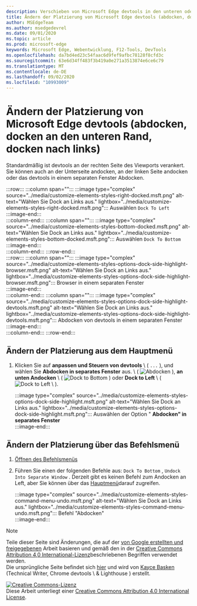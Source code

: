 ```yaml
---
description: Verschieben von Microsoft Edge devtools in den unteren oder linken Bereich des Viewports oder in ein separates Fenster
title: Ändern der Platzierung von Microsoft Edge devtools (abdocken, docken an den unteren Rand, docken nach links)
author: MSEdgeTeam
ms.author: msedgedevrel
ms.date: 09/01/2020
ms.topic: article
ms.prod: microsoft-edge
keywords: Microsoft Edge, Webentwicklung, F12-Tools, DevTools
ms.openlocfilehash: da7bd4ed23c54faac6d9fef9afbc78128f8cfd3c
ms.sourcegitcommit: 63e6d34ff483f3b419a0e271a3513874e6ce6c79
ms.translationtype: MT
ms.contentlocale: de-DE
ms.lasthandoff: 09/02/2020
ms.locfileid: "10993009"
---
```

<!-- Copyright Kayce Basques 

   Licensed under the Apache License, Version 2.0 (the "License");
   you may not use this file except in compliance with the License.
   You may obtain a copy of the License at

       https://www.apache.org/licenses/LICENSE-2.0

   Unless required by applicable law or agreed to in writing, software
   distributed under the License is distributed on an "AS IS" BASIS,
   WITHOUT WARRANTIES OR CONDITIONS OF ANY KIND, either express or implied.
   See the License for the specific language governing permissions and
   limitations under the License.  -->





# Ändern der Platzierung von Microsoft Edge devtools (abdocken, docken an den unteren Rand, docken nach links)   



Standardmäßig ist devtools an der rechten Seite des Viewports verankert.  Sie können auch an der Unterseite andocken, an der linken Seite andocken oder das devtools in einem separaten Fenster Abdocken.  

:::row:::
   :::column span="":::
      :::image type="complex" source="../media/customize-elements-styles-right-docked.msft.png" alt-text="Wählen Sie Dock an Links aus." lightbox="../media/customize-elements-styles-right-docked.msft.png":::
         Auswählen `Dock To Left`  
      :::image-end:::  
   :::column-end:::
   :::column span="":::
      :::image type="complex" source="../media/customize-elements-styles-bottom-docked.msft.png" alt-text="Wählen Sie Dock an Links aus." lightbox="../media/customize-elements-styles-bottom-docked.msft.png":::
         Auswählen `Dock To Bottom`  
      :::image-end:::  
   :::column-end:::
:::row-end:::  
:::row:::
   :::column span="":::
      :::image type="complex" source="../media/customize-elements-styles-options-dock-side-highlight-browser.msft.png" alt-text="Wählen Sie Dock an Links aus." lightbox="../media/customize-elements-styles-options-dock-side-highlight-browser.msft.png":::
         Browser in einem separaten Fenster  
      :::image-end:::  
   :::column-end:::
   :::column span="":::
      :::image type="complex" source="../media/customize-elements-styles-options-dock-side-highlight-devtools.msft.png" alt-text="Wählen Sie Dock an Links aus." lightbox="../media/customize-elements-styles-options-dock-side-highlight-devtools.msft.png":::
         Abdocken von devtools in einem separaten Fenster  
      :::image-end:::  
   :::column-end:::
:::row-end:::  

## Ändern der Platzierung aus dem Hauptmenü   

1.  Klicken Sie auf **anpassen und Steuern von devtools** \ ( `...` \), und wählen Sie **Abdocken in separates Fenster** aus. \ ( ![ Abdocken ][ImageUndockIcon] \), **an unten Andocken** \ ( ![ Dock to Bottom ][ImageBottomIcon] \) oder **Dock to Left** \ ( ![ Dock to Left \ ][ImageLeftIcon] ).  
    
    :::image type="complex" source="../media/customize-elements-styles-options-dock-side-highlight.msft.png" alt-text="Wählen Sie Dock an Links aus." lightbox="../media/customize-elements-styles-options-dock-side-highlight.msft.png":::
       Auswählen der Option " **Abdocken" in separates Fenster**  
    :::image-end:::  
    
## Ändern der Platzierung über das Befehlsmenü   

1.  [Öffnen des Befehlsmenüs][DevtoolsCommandMenu]  
1.  Führen Sie einen der folgenden Befehle aus: `Dock To Bottom` , `Undock Into Separate Window` .  Derzeit gibt es keinen Befehl zum Andocken an Left, aber Sie können über das [Hauptmenü](#change-placement-from-the-main-menu)darauf zugreifen.  
    
    :::image type="complex" source="../media/customize-elements-styles-command-menu-undo.msft.png" alt-text="Wählen Sie Dock an Links aus." lightbox="../media/customize-elements-styles-command-menu-undo.msft.png":::
       Befehl "Abdocken"  
    :::image-end:::  
    
<!--  
 


-->  

<!-- image links -->  

[ImageUndockIcon]: ../media/undock-icon.msft.png  
[ImageBottomIcon]: ../media/bottom-icon.msft.png  
[ImageLeftIcon]: ../media/left-icon.msft.png  

<!-- links -->  

[DevtoolsCommandMenu]: ../command-menu/index.md "Ausführen von Befehlen mit dem Befehlsmenü von Microsoft Edge devtools | Microsoft docs"  

> [!NOTE]
> Teile dieser Seite sind Änderungen, die auf der [von Google erstellten und freigegebenen][GoogleSitePolicies] Arbeit basieren und gemäß den in der [Creative Commons Attribution 4,0 International-Lizenz][CCA4IL]beschriebenen Begriffen verwendet werden.  
> Die ursprüngliche Seite befindet sich [hier](https://developers.google.com/web/tools/chrome-devtools/customize/placement) und wird von [Kayce Basken][KayceBasques] (Technical Writer, Chrome devtools \ & Lighthouse \) erstellt.  

[![Creative Commons-Lizenz][CCby4Image]][CCA4IL]  
Diese Arbeit unterliegt einer [Creative Commons Attribution 4.0 International License][CCA4IL].  

[CCA4IL]: https://creativecommons.org/licenses/by/4.0  
[CCby4Image]: https://i.creativecommons.org/l/by/4.0/88x31.png  
[GoogleSitePolicies]: https://developers.google.com/terms/site-policies  
[KayceBasques]: https://developers.google.com/web/resources/contributors/kaycebasques  
